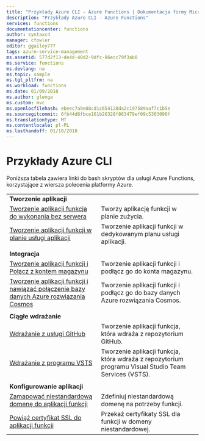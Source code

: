 ```yaml
---
title: "Przykłady Azure CLI - Azure Functions | Dokumentacja firmy Microsoft"
description: "Przykłady Azure CLI - Azure Functions"
services: functions
documentationcenter: functions
author: syntaxc4
manager: cfowler
editor: ggailey777
tags: azure-service-management
ms.assetid: 577d2f13-de4d-40d2-9dfc-86ecc79f3ab0
ms.service: functions
ms.devlang: na
ms.topic: sample
ms.tgt_pltfrm: na
ms.workload: functions
ms.date: 01/09/2018
ms.author: glenga
ms.custom: mvc
ms.openlocfilehash: ebeec7a9e88cd1c654128da2c197589aaf7c1b5e
ms.sourcegitcommit: 6fb44d6fbce161b26328f863479ef09c5303090f
ms.translationtype: MT
ms.contentlocale: pl-PL
ms.lasthandoff: 01/10/2018
---
```

# <a name="azure-cli-samples"></a>Przykłady Azure CLI

Poniższa tabela zawiera linki do bash skryptów dla usługi Azure Functions, korzystające z wiersza polecenia platformy Azure.

| | |
|-|-|
|**Tworzenie aplikacji**||
| [Tworzenie aplikacji funkcja do wykonania bez serwera](scripts/functions-cli-create-serverless.md) | Tworzy aplikację funkcji w planie zużycia.  |
| [Tworzenie aplikacji funkcji w planie usługi aplikacji](scripts/functions-cli-create-app-service-plan.md) | Tworzenie aplikacji funkcji w dedykowanym planu usługi aplikacji. |
| | |
|**Integracja**||
| [Tworzenie aplikacji funkcji i Połącz z kontem magazynu](scripts/functions-cli-create-function-app-connect-to-storage-account.md) | Tworzenie aplikacji funkcji i podłącz go do konta magazynu. |
| [Tworzenie aplikacji funkcji i nawiązać połączenie bazy danych Azure rozwiązania Cosmos](scripts/functions-cli-create-function-app-connect-to-cosmos-db.md) | Tworzenie aplikacji funkcji i podłącz go do bazy danych Azure rozwiązania Cosmos. |
| | |
|**Ciągłe wdrażanie**||
| [Wdrażanie z usługi GitHub](scripts/functions-cli-create-function-app-github-continuous.md) | Tworzenie aplikacji funkcja, która wdraża z repozytorium GitHub.  |
| [Wdrażanie z programu VSTS](scripts/functions-cli-create-function-app-vsts-continuous.md) | Tworzenie aplikacji funkcja, która wdraża z repozytorium programu Visual Studio Team Services (VSTS).  |
| | |
|**Konfigurowanie aplikacji**||
| [Zamapować niestandardową domenę do aplikacji funkcji](scripts/functions-cli-configure-custom-domain.md) | Zdefiniuj niestandardową domenę na potrzeby funkcji.  |
| [Powiąż certyfikat SSL do aplikacji funkcji](scripts/functions-cli-configure-ssl-certificate.md)  |  Przekaż certyfikaty SSL dla funkcji w domeny niestandardowej. |

<!---

|**Scale app**||

|**Connect app to resources**||
-->
